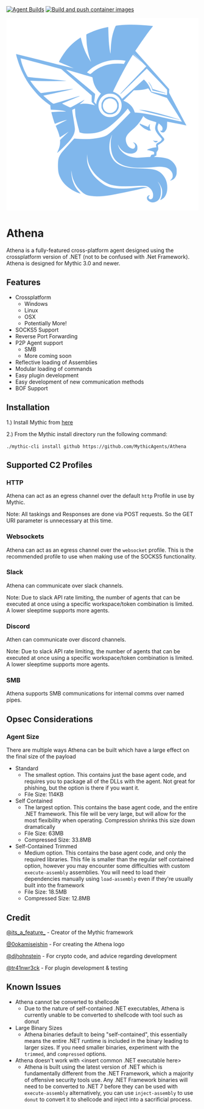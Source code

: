 [![Agent Builds](https://github.com/MythicAgents/Athena/actions/workflows/dotnet-desktop.yml/badge.svg?branch=main)](https://github.com/MythicAgents/Athena/actions/workflows/dotnet-desktop.yml)
[![Build and push container images](https://github.com/MythicAgents/Athena/actions/workflows/docker.yml/badge.svg?branch=main)](https://github.com/MythicAgents/Athena/actions/workflows/docker.yml)


<p align="center">
  <img src="agent_icons/athena_old.svg">
</p>

# Athena
Athena is a fully-featured cross-platform agent designed using the crossplatform version of .NET (not to be confused with .Net Framework). Athena is designed for Mythic 3.0 and newer.

## Features
- Crossplatform
  - Windows
  - Linux
  - OSX
  - Potentially More!
- SOCKS5 Support
- Reverse Port Forwarding
- P2P Agent support
	- SMB
	- More coming soon
- Reflective loading of Assemblies
- Modular loading of commands
- Easy plugin development
- Easy development of new communication methods
- BOF Support

## Installation

1.) Install Mythic from [here](https://github.com/its-a-feature/Mythic)

2.) From the Mythic install directory run the following command:

`./mythic-cli install github https://github.com/MythicAgents/Athena`

## Supported C2 Profiles

### HTTP
Athena can act as an egress channel over the default `http` Profile in use by Mythic. 

Note: All taskings and Responses are done via POST requests. So the GET URI parameter is unnecessary at this time.

### Websockets
Athena can act as an egress channel over the `websocket` profile. This is the recommended profile to use when making use of the SOCKS5 functionality.

### Slack
Athena can communicate over slack channels.

Note: Due to slack API rate limiting, the number of agents that can be executed at once using a specific workspace/token combination is limited. A lower sleeptime supports more agents.

### Discord
Athen can communicate over discord channels.

Note: Due to slack API rate limiting, the number of agents that can be executed at once using a specific workspace/token combination is limited. A lower sleeptime supports more agents.

### SMB
Athena supports SMB communications for internal comms over named pipes.

## Opsec Considerations
### Agent Size
There are multiple ways Athena can be built which have a large effect on the final size of the payload

- Standard
  - The smallest option. This contains just the base agent code, and requires you to package all of the DLLs with the agent. Not great for phishing, but the option is there if you want it.
  - File Size: 114KB
- Self Contained
  - The largest option. This contains the base agent code, and the entire .NET framework. This file will be very large, but will allow for the most flexibility when operating. Compression shrinks this size down dramatically
  - File Size: 63MB
  - Compressed Size: 33.8MB
- Self-Contained Trimmed
  - Medium option. This contains the base agent code, and only the required libraries. This file is smaller than the regular self contained option, however you may encounter some difficulties with custom `execute-assembly` assemblies. You will need to load their dependencies manually using `load-assembly` even if they're usually built into the framework
  - File Size: 18.5MB
  - Compressed Size: 12.8MB

## Credit
[@its_a_feature_](https://twitter.com/its_a_feature_) - Creator of the Mythic framework

[@0okamiseishin](https://twitter.com/0okamiseishin) - For creating the Athena logo

[@djhohnstein](https://twitter.com/djhohnstein) - For crypto code, and advice regarding development

[@tr41nwr3ck](https://twitter.com/Tr41nwr3ck48) - For plugin development & testing

## Known Issues
- Athena cannot be converted to shellcode
  - Due to the nature of self-contained .NET executables, Athena is currently unable to be converted to shellcode with tool such as donut
- Large Binary Sizes
  - Athena binaries default to being "self-contained", this essentially means the entire .NET runtime is included in the binary leading to larger sizes. If you need smaller binaries, experiment with the `trimmed`, and `compressed` options.
- Athena doesn't work with <insert common .NET executable here>
  - Athena is built using the latest version of .NET which is fundamentally different from the .NET Framework, which a majority of offensive security tools use. Any .NET Framework binaries will need to be converted to .NET 7 before they can be used with `execute-assembly` alternatively, you can use `inject-assembly` to use `donut` to convert it to shellcode and inject into a sacrificial process.
